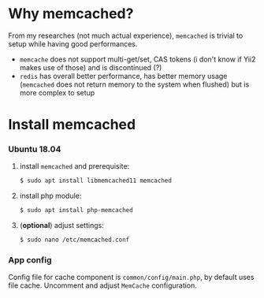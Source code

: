Why memcached?
==============

From my researches (not much actual experience), `memcached` is trivial to setup while having good performances.

* `memcache` does not support multi-get/set, CAS tokens (i don't know if Yii2 makes use of those) and is discontinued (?)
* `redis` has overall better performance, has better memory usage (`memcached` does not return memory to the system when flushed) but is more complex to setup

Install memcached
=================

### Ubuntu 18.04 ###

1. install `memcached` and prerequisite:

    ```bash
    $ sudo apt install libmemcached11 memcached
    ```
1. install php module:

    ```bash
    $ sudo apt install php-memcached
    ```

1. (**optional**) adjust settings:

    ```bash
    $ sudo nano /etc/memcached.conf
    ```

### App config ###

Config file for cache component is `common/config/main.php`, by default uses file cache. Uncomment and adjust `MemCache` configuration.
